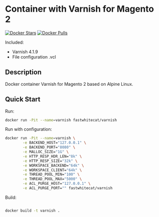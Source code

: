 # Container with Varnish for Magento 2

[![Docker Stars](https://img.shields.io/docker/stars/fastwhitecat/varnish.svg)](https://hub.docker.com/r/fastwhitecat/varnish/)
[![Docker Pulls](https://img.shields.io/docker/pulls/fastwhitecat/varnish.svg)](https://hub.docker.com/r/fastwhitecat/varnish/)

Included:

- Varnish 4.1.9
- File configuration .vcl

## Description

Docker container Varnish for Magento 2 based on Alpine Linux.

## Quick Start

Run:

```bash
docker run -Pit --name=varnish fastwhitecat/varnish
```
Run with configuration:

```bash
docker run -Pit --name=varnish \
        -e BACKEND_HOST="127.0.0.1" \
        -e BACKEND_PORT="8080" \
        -e MALLOC_SIZE="1G" \
        -e HTTP_RESP_HDR_LEN="8k" \
        -e HTTP_RESP_SIZE="32k" \
        -e WORKSPACE_BACKEND="64k" \
        -e WORKSPACE_CLIENT="64k" \
        -e THREAD_POOL_MIN="100" \
        -e THREAD_POOL_MAX="5000" \
        -e ACL_PURGE_HOST="127.0.0.1" \
        -e ACL_PURGE_PORT="" fastwhitecat/varnish
```

Build:

```bash

docker build -t varnish .

```
